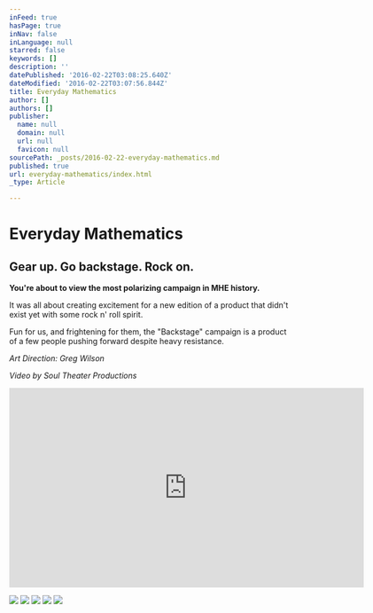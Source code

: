 ```yaml
---
inFeed: true
hasPage: true
inNav: false
inLanguage: null
starred: false
keywords: []
description: ''
datePublished: '2016-02-22T03:08:25.640Z'
dateModified: '2016-02-22T03:07:56.844Z'
title: Everyday Mathematics
author: []
authors: []
publisher:
  name: null
  domain: null
  url: null
  favicon: null
sourcePath: _posts/2016-02-22-everyday-mathematics.md
published: true
url: everyday-mathematics/index.html
_type: Article

---
```

# Everyday Mathematics

## Gear up. Go backstage. Rock on. 

**You're about to view the most polarizing campaign in MHE history.**

It was all about creating excitement for a new edition of a product that didn't exist yet with some rock n' roll spirit.

Fun for us, and frightening for them, the "Backstage" campaign is a product of a few people pushing forward despite heavy resistance.

_Art Direction: Greg Wilson_

_Video by Soul Theater Productions_

<iframe width="640" height="360" src="https://www.youtube.com/embed/vhdnsvRK-e8" frameborder="0" allowfullscreen="" style=""></iframe>

![](https://the-grid-user-content.s3-us-west-2.amazonaws.com/31ab95fe-5d9e-4440-a081-566b94874ffb.jpg)
![](https://the-grid-user-content.s3-us-west-2.amazonaws.com/73a73495-b954-4f44-9e19-60ebc8b94a1d.jpg)
![](https://the-grid-user-content.s3-us-west-2.amazonaws.com/5bf73fab-69e7-4127-9795-cd43d9b6dbbe.jpg)
![](https://the-grid-user-content.s3-us-west-2.amazonaws.com/34239b35-b536-46cc-a293-5c23fc50a22a.jpg)
![](https://the-grid-user-content.s3-us-west-2.amazonaws.com/4db1e85a-fc15-4cd2-b3b9-5ef09aea3615.jpg)
